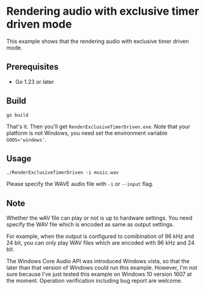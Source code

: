# Rendering audio with exclusive timer driven mode

This example shows that the rendering audio with exclusive timer driven mode.

## Prerequisites

- Go 1.23 or later

## Build

```console
go build
```

That's it. Then you'll get `RenderExclusiveTimerDriven.exe`. Note that your platform is not Windows, you need set the environment variable `GOOS='windows'`.

## Usage

```console
./RenderExclusiveTimerDriven -i music.wav
```

Please specify the WAVE audio file with `-i` or `--input` flag.

## Note

Whether the wAV file can play or not is up to hardware settings. You need specify the WAV file which is encoded as same as output settings.

For example, when the output is configured to comibination of 96 kHz and 24 bit, you can only play WAV files which are encoded with 96 kHz and 24 bit.

The Windows Core Audio API was introduced Windows vista, so that the later than that version of Windows could run this example. However, I'm not sure because I've just tested this example on Windows 10 version 1607 at the moment. Operation verification including bug report are welcome.
